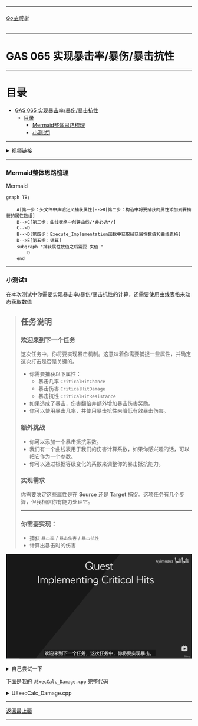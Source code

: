 ___________________________________________________________________________________________
###### [Go主菜单](../MainMenu.md)
___________________________________________________________________________________________

# GAS 065 实现暴击率/暴伤/暴击抗性

___________________________________________________________________________________________

# 目录


- [GAS 065 实现暴击率/暴伤/暴击抗性](#gas-065-实现暴击率暴伤暴击抗性)
  - [目录](#目录)
    - [Mermaid整体思路梳理](#mermaid整体思路梳理)
    - [小测试1](#小测试1)



___________________________________________________________________________________________

<details>
<summary>视频链接</summary>
[17.lmplementing Critical Hits](https://www.bilibili.com/video/BV1JD421E7yC/?p=146&vd_source=9e1e64122d802b4f7ab37bd325a89e6c)

------

</details>

___________________________________________________________________________________________

### Mermaid整体思路梳理

Mermaid

```mermaid
graph TB;

    A[第一步：头文件中声明定义捕获属性]-->B[第二步：构造中将要捕获的属性添加到要捕获的属性数组]
    B-->C[第三步：曲线表格中创建曲线/*非必选*/]
    C-->D
    B-->D[第四步：Execute_Implementation函数中获取捕获属性数值和曲线表格]
    D-->E[第五步：计算]
    subgraph "捕获属性数值之后需要 夹值 "
        D
    end
```



___________________________________________________________________________________________

### 小测试1

在本次测试中你需要实现暴击率/暴伤/暴击抗性的计算，还需要使用曲线表格来动态获取数值

> ## 任务说明
>
> ### 欢迎来到下一个任务
>
> 这次任务中，你将要实现暴击机制。这意味着你需要捕捉一些属性，并确定这次打击是否是关键的。
>
> - 你需要捕获以下属性：
>   - 暴击几率 `CriticalHitChance`
>   - 暴击伤害 `CriticalHitDamage`
>   - 暴击抗性 `CriticalHitResistance`
> - 如果造成了暴击，伤害翻倍并额外增加暴击伤害奖励。
> - 你可以使用暴击几率，并使用暴击抗性来降低有效暴击伤害。
>
> ### 额外挑战
>
> - 你可以添加一个暴击抵抗系数。
> - 我们有一个曲线表用于我们的伤害计算系数，如果你感兴趣的话，可以把它作为一个参数。
> - 你可以通过根据等级变化的系数来调整你的暴击抵抗能力。
>
> ### 实现需求
>
> 你需要决定这些属性是在 **Source** 还是 **Target** 捕捉。这项任务有几个步骤，但我相信你有能力处理它。
>
> ------
>
> ### 你需要实现：
>
> - 捕获 `暴击率` / `暴击伤害` / `暴击抗性`
> - 计算出暴击时的伤害

![](https://github.com/liyunlong618/LiYunLongKnowledgeLibrary/blob/main/UECPP/Models/GAS/GAS_2_Aura/DetailContent/Image/GAS_065/1.png?raw=true)

<details>
<summary>自己尝试一下</summary>

> ## 第一步：头文件中声明定义捕获属性
>
> ```cpp
> struct AuraDamageStatics
> {
> DECLARE_ATTRIBUTE_CAPTUREDEF(Armor);
> DECLARE_ATTRIBUTE_CAPTUREDEF(BlockChance);
> DECLARE_ATTRIBUTE_CAPTUREDEF(ArmorPenetration);
> DECLARE_ATTRIBUTE_CAPTUREDEF(CriticalHitChance);      /*暴击率*/
> DECLARE_ATTRIBUTE_CAPTUREDEF(CriticalHitDamage);      /*暴击伤害*/
> DECLARE_ATTRIBUTE_CAPTUREDEF(CriticalHitResistance);   /*暴击抗性*/
> AuraDamageStatics()
> {
> DEFINE_ATTRIBUTE_CAPTUREDEF(UAuraAttributeSet,Armor, Target ,false);
> DEFINE_ATTRIBUTE_CAPTUREDEF(UAuraAttributeSet,BlockChance, Target ,false);
> DEFINE_ATTRIBUTE_CAPTUREDEF(UAuraAttributeSet,ArmorPenetration, Source ,false);
> 
> DEFINE_ATTRIBUTE_CAPTUREDEF(UAuraAttributeSet,CriticalHitChance, Source ,false);      /*暴击率*/
> DEFINE_ATTRIBUTE_CAPTUREDEF(UAuraAttributeSet,CriticalHitDamage, Source ,false);      /*暴击伤害*/
> DEFINE_ATTRIBUTE_CAPTUREDEF(UAuraAttributeSet,CriticalHitResistance, Target ,false);   /*暴击抗性*/
> }
> };
> 
> static const AuraDamageStatics& DamageStatics()
> {
> static AuraDamageStatics DStatics;
> return DStatics;
> }
> ```
>
> ## 第二步：构造中将要捕获的属性添加到要捕获的属性数组
>
> ```cpp
> UExecCalc_Damage::UExecCalc_Damage()
> {
> RelevantAttributesToCapture.Add(DamageStatics().ArmorDef);
> RelevantAttributesToCapture.Add(DamageStatics().BlockChanceDef);
> RelevantAttributesToCapture.Add(DamageStatics().ArmorPenetrationDef);
> 
> RelevantAttributesToCapture.Add(DamageStatics().CriticalHitChanceDef);    /*暴击率*/
> RelevantAttributesToCapture.Add(DamageStatics().CriticalHitDamageDef);    /*暴击伤害*/
> RelevantAttributesToCapture.Add(DamageStatics().CriticalHitResistanceDef); /*暴击抗性*/
> }
> ```
>
> ## 第三步：曲线表格中创建曲线
>
> ![](https://github.com/liyunlong618/LiYunLongKnowledgeLibrary/blob/main/UECPP/Models/GAS/GAS_2_Aura/DetailContent/Image/GAS_065/2.png?raw=true)
>
> ## 第四步：Execute_Implementation函数中获取捕获属性数值( 这之后需要 `夹值` )和曲线表格
>
> ```cpp
> float SourceCriticalHitChance = 0.f;/*源 暴击率*/
> ExecutionParams.AttemptCalculateCapturedAttributeMagnitude(DamageStatics().CriticalHitChanceDef, EvaluateParameters, SourceCriticalHitChance);
> SourceCriticalHitChance = FMath::Max<float>(SourceCriticalHitChance,0.f);
> 
> float SourceCriticalHitDamage = 0.f;/*源 暴击伤害*/
> ExecutionParams.AttemptCalculateCapturedAttributeMagnitude(DamageStatics().CriticalHitDamageDef, EvaluateParameters, SourceCriticalHitDamage);
> SourceCriticalHitDamage = FMath::Max<float>(SourceCriticalHitDamage,0.f);
> 
> float TargetCriticalHitResistance = 0.f;/*目标 暴击抗性*/
> ExecutionParams.AttemptCalculateCapturedAttributeMagnitude(DamageStatics().CriticalHitResistanceDef, EvaluateParameters, TargetCriticalHitResistance);
> TargetCriticalHitResistance = FMath::Max<float>(TargetCriticalHitResistance, 0.f);
> 
> //先去蓝图函数库拿 UCharacterClassInfo*
> UCharacterClassInfo* CharacterClassInfo = UAuraAbilitySystemLibrary::GetCharacterClassInfo(Source);
> check(CharacterClassInfo);
> //拿到DataAsset上的曲线表格
> UCurveTable* Curve = CharacterClassInfo->DamageCalculationCoefficients;
> check(Curve);
> 
> FRealCurve* CriticalHitResistanceCurve = CharacterClassInfo->DamageCalculationCoefficients->FindCurve(FName("CriticalHitResistance"),TEXT("CriticalHitResistance is not find !!!"));
> check(CriticalHitResistanceCurve);
> float CriticalHitResistanceCoefficient = CriticalHitResistanceCurve->Eval(Target_ICombatInterface->GetPlayerLevel());
> ```
>
> ## 第五步：计算
>
> #### 这一步就首先要明白一个概念
>
> 暴击抗性，到底影响的是：
>
> - 目标受到暴击的概率？
>
> - 还是降低目标受到暴击伤害后的伤害数值？
>
> 我觉得是第一种
>
> 那么计算方式为：
>
> - `暴击率` = `暴击率` - `目标抗暴击系数` * `抗暴击基数_这是曲线中的值`
> - 如果 `暴击` ? `伤害` = `伤害` * 2 + `暴击伤害` 
> - 这里是先计算 `护甲穿透` 和 `减伤` 之后再计算的 `暴击率` `暴击伤害`
>
> 下面是计算部分的代码：
>
> ```cpp
> // 暴击率 = 暴击率 - 目标抗暴击系数 * 抗暴击基数_这是曲线中的值
> float CriticalHitChance = SourceCriticalHitChance - TargetCriticalHitResistance * CriticalHitResistanceCoefficient;
> 
> const float Random = FMath::RandRange(1, 100);
> 
> // 如果 暴击? 伤害 = 伤害 * 2.f + 暴击伤害 
> Damage = Random < CriticalHitChance ? Damage * 2.f + SourceCriticalHitDamage: Damage;
> ```

------

</details>

下面是我的 `UExecCalc_Damage.cpp` 完整代码



<details>
<summary>UExecCalc_Damage.cpp</summary>

>```CPP
>// Copyright belongs to Li Yunlong.
>
>
>#include "AbilitySystem/ExecCalc/ExecCalc_Damage.h"
>
>#include "AbilitySystemComponent.h"
>#include "AuraGameplayTags.h"
>#include "AbilitySystem/AuraAbilitySystemLibrary.h"
>#include "AbilitySystem/Data/CharacterClassInfo.h"
>#include "Interaction/CombatInterface.h"
>// CriticalHitChance
>// CriticalHitDamage
>// CriticalHitResistance
>UExecCalc_Damage::UExecCalc_Damage()
>{
>    RelevantAttributesToCapture.Add(DamageStatics().ArmorDef);
>    RelevantAttributesToCapture.Add(DamageStatics().BlockChanceDef);
>    RelevantAttributesToCapture.Add(DamageStatics().ArmorPenetrationDef);
>    
>    RelevantAttributesToCapture.Add(DamageStatics().CriticalHitChanceDef);    /*暴击率*/
>    RelevantAttributesToCapture.Add(DamageStatics().CriticalHitDamageDef);    /*暴击伤害*/
>    RelevantAttributesToCapture.Add(DamageStatics().CriticalHitResistanceDef); /*暴击抗性*/
>}
>
>void UExecCalc_Damage::Execute_Implementation(const FGameplayEffectCustomExecutionParameters& ExecutionParams,
>                                              FGameplayEffectCustomExecutionOutput& OutExecutionOutput) const
>{
>    //Super::Execute_Implementation(ExecutionParams, OutExecutionOutput);
>    const UAbilitySystemComponent* Source = ExecutionParams.GetSourceAbilitySystemComponent();
>    const UAbilitySystemComponent* Target = ExecutionParams.GetTargetAbilitySystemComponent();
>
>    AActor* SourceAvatar = Source->GetAvatarActor();
>    AActor* TargetAvatar = Target->GetAvatarActor();
>    TScriptInterface<ICombatInterface> Source_ICombatInterface = SourceAvatar;
>    TScriptInterface<ICombatInterface> Target_ICombatInterface = TargetAvatar;
>    
>
>    const FGameplayEffectSpec GE_Spec = ExecutionParams.GetOwningSpec();
>    
>    FAggregatorEvaluateParameters EvaluateParameters;
>    EvaluateParameters.SourceTags = GE_Spec.CapturedSourceTags.GetAggregatedTags();
>    EvaluateParameters.TargetTags = GE_Spec.CapturedTargetTags.GetAggregatedTags();
>    
>    float Damage = GE_Spec.GetSetByCallerMagnitude(FAuraGameplayTags::Get().Damage);
>
>    float SourceCriticalHitChance = 0.f;/*源 暴击率*/
>    ExecutionParams.AttemptCalculateCapturedAttributeMagnitude(DamageStatics().CriticalHitChanceDef, EvaluateParameters, SourceCriticalHitChance);
>    SourceCriticalHitChance = FMath::Max<float>(SourceCriticalHitChance,0.f);
>    
>    float SourceCriticalHitDamage = 0.f;/*源 暴击伤害*/
>    ExecutionParams.AttemptCalculateCapturedAttributeMagnitude(DamageStatics().CriticalHitDamageDef, EvaluateParameters, SourceCriticalHitDamage);
>    SourceCriticalHitDamage = FMath::Max<float>(SourceCriticalHitDamage,0.f);
>    
>    float TargetCriticalHitResistance = 0.f;/*目标 暴击抗性*/
>    ExecutionParams.AttemptCalculateCapturedAttributeMagnitude(DamageStatics().CriticalHitResistanceDef, EvaluateParameters, TargetCriticalHitResistance);
>    TargetCriticalHitResistance = FMath::Max<float>(TargetCriticalHitResistance, 0.f);
>
>    //先去蓝图函数库拿 UCharacterClassInfo*
>    UCharacterClassInfo* CharacterClassInfo = UAuraAbilitySystemLibrary::GetCharacterClassInfo(Source);
>    check(CharacterClassInfo);
>    //拿到DataAsset上的曲线表格
>    UCurveTable* Curve = CharacterClassInfo->DamageCalculationCoefficients;
>    check(Curve);
>    //拿到表格行ArmorPenetration
>    FRealCurve* CurveRow_ArmorPenetration =  Curve->FindCurve(FName("ArmorPenetration"),TEXT("ArmorPenetration Is Not Find"));
>    check(CurveRow_ArmorPenetration);
>    float ArmorPenetrationCoefficient = CurveRow_ArmorPenetration->Eval(Source_ICombatInterface->GetPlayerLevel());
>    //拿到表格行EffectiveArmor
>    FRealCurve* CurveRow_EffectiveArmor =  Curve->FindCurve(FName("EffectiveArmor"),TEXT("ArmorPenetration Is Not Find"));
>    check(CurveRow_EffectiveArmor);
>    float EffectiveArmorCoefficient = CurveRow_EffectiveArmor->Eval(Target_ICombatInterface->GetPlayerLevel());
>    
>    FRealCurve* CriticalHitResistanceCurve = CharacterClassInfo->DamageCalculationCoefficients->FindCurve(FName("CriticalHitResistance"),TEXT("CriticalHitResistance is not find !!!"));
>    check(CriticalHitResistanceCurve);
>    float CriticalHitResistanceCoefficient = CriticalHitResistanceCurve->Eval(Target_ICombatInterface->GetPlayerLevel());
>    
>    /*
>     * 下面是计算
>     */
>    
>    float TargetBlockChance = 0.f;/*目标 伤害抗性*/
>    ExecutionParams.AttemptCalculateCapturedAttributeMagnitude(DamageStatics().BlockChanceDef,EvaluateParameters,TargetBlockChance);
>    TargetBlockChance = FMath::Max<float>(0.f,TargetBlockChance);
>
>    float SourceArmorPenetration = 0.f;/*源 护甲穿透*/
>    ExecutionParams.AttemptCalculateCapturedAttributeMagnitude(DamageStatics().ArmorPenetrationDef,EvaluateParameters,SourceArmorPenetration);
>    SourceArmorPenetration = FMath::Max<float>(SourceArmorPenetration,0.f);
>
>    float TargetArmor = 0.f;/*目标 护甲*/
>    ExecutionParams.AttemptCalculateCapturedAttributeMagnitude(DamageStatics().ArmorDef,EvaluateParameters,TargetArmor);
>    TargetArmor = FMath::Max<float>(TargetArmor,0.f);
>
>    
>    const float Blocked = FMath::RandRange(1, 100);
>    // 如果 被格挡? 伤害 = 伤害 * 0.5f 
>    Damage = Blocked < TargetBlockChance ? Damage *= 0.5f : Damage;
>    
>    //使用基数1,计算目标还剩的护甲值
>    const float EffectiveArmor = TargetArmor *= (100 - SourceArmorPenetration * ArmorPenetrationCoefficient ) / 100.f;
>    
>    //还剩的护甲乘以一个基数2,再计算伤害百分比
>    Damage *= (100 - EffectiveArmor * EffectiveArmorCoefficient ) / 100.f;
>    
>    // 暴击率 = 暴击率 - 目标抗暴击系数 * 抗暴击基数_这是曲线中的值
>    float CriticalHitChance = SourceCriticalHitChance - TargetCriticalHitResistance * CriticalHitResistanceCoefficient;
>    
>    const float Random = FMath::RandRange(1, 100);
>
>    // 如果 暴击? 伤害 = 伤害 * 2.f + 暴击伤害 
>    Damage = Random < CriticalHitChance ? Damage * 2.f + SourceCriticalHitDamage: Damage;
>    
>    
>    
>    
>    const FGameplayModifierEvaluatedData EvaluatedData = FGameplayModifierEvaluatedData(UAuraAttributeSet::GetIncomingDamageAttribute(), EGameplayModOp::Override, Damage);
>    
>    OutExecutionOutput.AddOutputModifier(EvaluatedData);
>}
>```

------

</details>




___________________________________________________________________________________________

[返回最上面](#Go主菜单)

___________________________________________________________________________________________